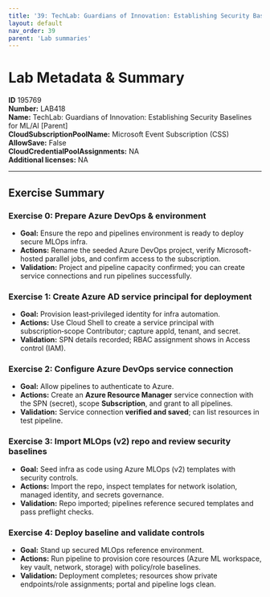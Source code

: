 ```yaml
---
title: '39: TechLab: Guardians of Innovation: Establishing Security Baselines for ML/AI [Parent]'
layout: default
nav_order: 39
parent: 'Lab summaries'
--- 
```


# Lab Metadata & Summary

**ID** 195769  
**Number:** LAB418  
**Name:** TechLab: Guardians of Innovation: Establishing Security Baselines for ML/AI [Parent]  
**CloudSubscriptionPoolName:** Microsoft Event Subscription (CSS)  
**AllowSave:** False  
**CloudCredentialPoolAssignments:** NA  
**Additional licenses:** NA  

---

## Exercise Summary
### Exercise 0: Prepare Azure DevOps & environment
- **Goal:** Ensure the repo and pipelines environment is ready to deploy secure MLOps infra.
- **Actions:** Rename the seeded Azure DevOps project, verify Microsoft-hosted parallel jobs, and confirm access to the subscription.
- **Validation:** Project and pipeline capacity confirmed; you can create service connections and run pipelines successfully.

### Exercise 1: Create Azure AD service principal for deployment
- **Goal:** Provision least‑privileged identity for infra automation.
- **Actions:** Use Cloud Shell to create a service principal with subscription‑scope Contributor; capture appId, tenant, and secret.
- **Validation:** SPN details recorded; RBAC assignment shows in Access control (IAM).

### Exercise 2: Configure Azure DevOps service connection
- **Goal:** Allow pipelines to authenticate to Azure.
- **Actions:** Create an **Azure Resource Manager** service connection with the SPN (secret), scope **Subscription**, and grant to all pipelines.
- **Validation:** Service connection **verified and saved**; can list resources in test pipeline.

### Exercise 3: Import MLOps (v2) repo and review security baselines
- **Goal:** Seed infra as code using Azure MLOps (v2) templates with security controls.
- **Actions:** Import the repo, inspect templates for network isolation, managed identity, and secrets governance.
- **Validation:** Repo imported; pipelines reference secured templates and pass preflight checks.

### Exercise 4: Deploy baseline and validate controls
- **Goal:** Stand up secured MLOps reference environment.
- **Actions:** Run pipeline to provision core resources (Azure ML workspace, key vault, network, storage) with policy/role baselines.
- **Validation:** Deployment completes; resources show private endpoints/role assignments; portal and pipeline logs clean.

